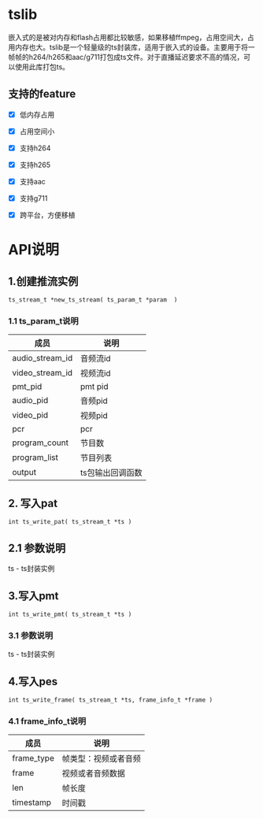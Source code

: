 # tslib
嵌入式的是被对内存和flash占用都比较敏感，如果移植ffmpeg，占用空间大，占用内存也大。tslib是一个轻量级的ts封装库，适用于嵌入式的设备。主要用于将一帧帧的h264/h265和aac/g711打包成ts文件。对于直播延迟要求不高的情况，可以使用此库打包ts。
## 支持的feature
- [x] 低内存占用
- [x] 占用空间小
- [x] 支持h264
- [x] 支持h265
- [x] 支持aac
- [x] 支持g711
- [x] 跨平台，方便移植


# API说明
## 1.创建推流实例
```
ts_stream_t *new_ts_stream( ts_param_t *param  )
```
### 1.1 ts_param_t说明

成员 | 说明 
---|---
audio_stream_id | 音频流id 
video_stream_id | 视频流id
pmt_pid | pmt pid 
audio_pid | 音频pid
video_pid | 视频pid
pcr | pcr
program_count | 节目数
program_list | 节目列表
output | ts包输出回调函数


## 2. 写入pat
```
int ts_write_pat( ts_stream_t *ts )
```
## 2.1 参数说明
ts - ts封装实例

## 3.写入pmt
```
int ts_write_pmt( ts_stream_t *ts )
```
### 3.1 参数说明
ts - ts封装实例

## 4.写入pes
```
int ts_write_frame( ts_stream_t *ts, frame_info_t *frame )
```
### 4.1 frame_info_t说明

成员 | 说明
---|---
frame_type | 帧类型：视频或者音频
frame | 视频或者音频数据
len | 帧长度
timestamp | 时间戳

```
